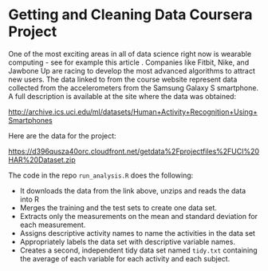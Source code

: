 # Getting and Cleaning Data Coursera Project

One of the most exciting areas in all of data science right now is wearable computing - see for example this article . Companies like Fitbit, Nike, and Jawbone Up are racing to develop the most advanced algorithms to attract new users. The data linked to from the course website represent data collected from the accelerometers from the Samsung Galaxy S smartphone. A full description is available at the site where the data was obtained:

http://archive.ics.uci.edu/ml/datasets/Human+Activity+Recognition+Using+Smartphones

Here are the data for the project:

https://d396qusza40orc.cloudfront.net/getdata%2Fprojectfiles%2FUCI%20HAR%20Dataset.zip

The code in the repo `run_analysis.R` does the following:

- It downloads the data from the link above, unzips and reads the data into R
- Merges the training and the test sets to create one data set.
- Extracts only the measurements on the mean and standard deviation for each measurement.
- Assigns descriptive activity names to name the activities in the data set
- Appropriately labels the data set with descriptive variable names.
- Creates a second, independent tidy data set named `tidy.txt` containing the average of each variable for each activity and each subject.
